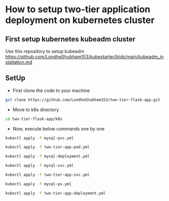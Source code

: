 # How to setup two-tier application deployment on kubernetes cluster
## First setup kubernetes kubeadm cluster
Use this repository to setup kubeadm https://github.com/LondheShubham153/kubestarter/blob/main/kubeadm_installation.md

## SetUp
- First clone the code to your machine
```bash
git clone https://github.com/LondheShubham153/two-tier-flask-app.git
```
- Move to k8s directory
```bash
cd two-tier-flask-app/k8s
```
- Now, execute below commands one by one
```bash
kubectl apply -f mysql-pvc.yml  
```
```bash
kubectl apply -f two-tier-app-pod.yml
```
```bash
kubectl apply -f mysql-deployment.yml  
```
```bash
kubectl apply -f mysql-svc.yml    
```
```bash
kubectl apply -f two-tier-app-svc.yml
```
```bash
kubectl apply -f mysql-pv.yml  
```
```bash
kubectl apply -f two-tier-app-deployment.yml
```


